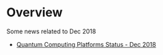 
# Overview 

Some news related to Dec 2018 
- [Quantum Computing Platforms Status - Dec 2018](quantum_computing_platforms_2018_12.ipynb)


